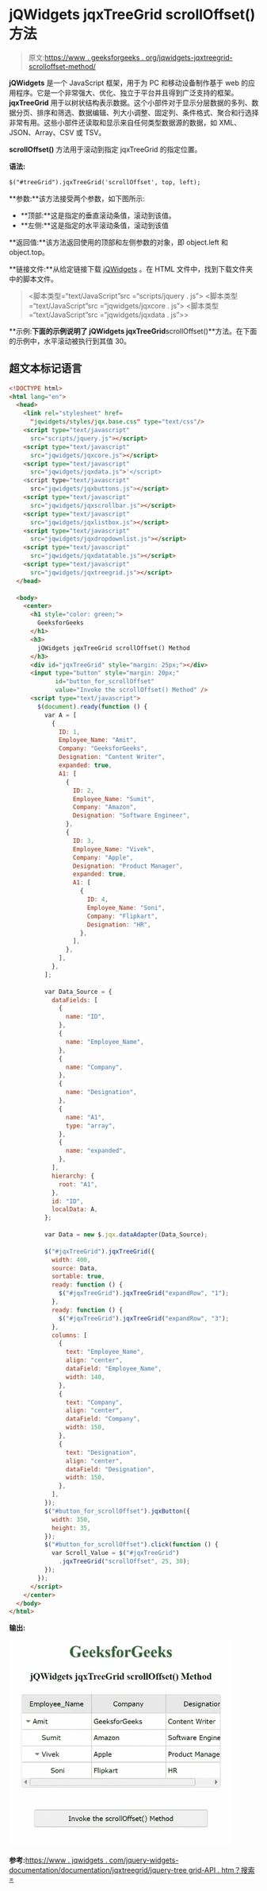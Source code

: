 # jQWidgets jqxTreeGrid scrollOffset()方法

> 原文:[https://www . geeksforgeeks . org/jqwidgets-jqxtreegrid-scrolloffset-method/](https://www.geeksforgeeks.org/jqwidgets-jqxtreegrid-scrolloffset-method/)

**jQWidgets** 是一个 JavaScript 框架，用于为 PC 和移动设备制作基于 web 的应用程序。它是一个非常强大、优化、独立于平台并且得到广泛支持的框架。 **jqxTreeGrid** 用于以树状结构表示数据。这个小部件对于显示分层数据的多列、数据分页、排序和筛选、数据编辑、列大小调整、固定列、条件格式、聚合和行选择非常有用。这些小部件还读取和显示来自任何类型数据源的数据，如 XML、JSON、Array、CSV 或 TSV。

**scrollOffset()** 方法用于滚动到指定 jqxTreeGrid 的指定位置。

**语法:**

```html
$("#treeGrid").jqxTreeGrid('scrollOffset', top, left);
```

**参数:**该方法接受两个参数，如下图所示:

*   **顶部:**这是指定的垂直滚动条值，滚动到该值。
*   **左侧:**这是指定的水平滚动条值，滚动到该值

**返回值:**该方法返回使用的顶部和左侧参数的对象，即 object.left 和 object.top。

**链接文件:**从给定链接下载 [jQWidgets](https://www.jqwidgets.com/download/) 。在 HTML 文件中，找到下载文件夹中的脚本文件。

> <link rel="”stylesheet”" href="”jqwidgets/styles/jqx.base.css”" type="”text/css”">
> <脚本类型=“text/JavaScript”src =“scripts/jquery . js”></脚本>
> <脚本类型=“text/JavaScript”src =“jqwidgets/jqxcore . js”></脚本>
> <脚本类型=“text/JavaScript”src =“jqwidgets/jqxdata . js”>>

**示例:**下面的示例说明了 jQWidgets jqxTreeGrid**scrollOffset()**方法。在下面的示例中，水平滚动被执行到其值 30。

## 超文本标记语言

```html
<!DOCTYPE html>
<html lang="en">
  <head>
    <link rel="stylesheet" href=
      "jqwidgets/styles/jqx.base.css" type="text/css"/>
    <script type="text/javascript" 
      src="scripts/jquery.js"></script>
    <script type="text/javascript" 
      src="jqwidgets/jqxcore.js"></script>
    <script type="text/javascript" 
      src="jqwidgets/jqxdata.js">'</script>
    <script type="text/javascript" 
      src="jqwidgets/jqxbuttons.js"></script>
    <script type="text/javascript" 
      src="jqwidgets/jqxscrollbar.js"></script>
    <script type="text/javascript" 
      src="jqwidgets/jqxlistbox.js"></script>
    <script type="text/javascript" 
      src="jqwidgets/jqxdropdownlist.js"></script>
    <script type="text/javascript" 
      src="jqwidgets/jqxdatatable.js"></script>
    <script type="text/javascript" 
      src="jqwidgets/jqxtreegrid.js"></script>
  </head>

  <body>
    <center>
      <h1 style="color: green;">
        GeeksforGeeks
      </h1>
      <h3>
        jQWidgets jqxTreeGrid scrollOffset() Method
      </h3>
      <div id="jqxTreeGrid" style="margin: 25px;"></div>
      <input type="button" style="margin: 20px;" 
             id="button_for_scrollOffset"
             value="Invoke the scrollOffset() Method" />
      <script type="text/javascript">
        $(document).ready(function () {
          var A = [
            {
              ID: 1,
              Employee_Name: "Amit",
              Company: "GeeksforGeeks",
              Designation: "Content Writer",
              expanded: true,
              A1: [
                {
                  ID: 2,
                  Employee_Name: "Sumit",
                  Company: "Amazon",
                  Designation: "Software Engineer",
                },
                {
                  ID: 3,
                  Employee_Name: "Vivek",
                  Company: "Apple",
                  Designation: "Product Manager",
                  expanded: true,
                  A1: [
                    {
                      ID: 4,
                      Employee_Name: "Soni",
                      Company: "Flipkart",
                      Designation: "HR",
                    },
                  ],
                },
              ],
            },
          ];

          var Data_Source = {
            dataFields: [
              {
                name: "ID",
              },
              {
                name: "Employee_Name",
              },
              {
                name: "Company",
              },
              {
                name: "Designation",
              },
              {
                name: "A1",
                type: "array",
              },
              {
                name: "expanded",
              },
            ],
            hierarchy: {
              root: "A1",
            },
            id: "ID",
            localData: A,
          };

          var Data = new $.jqx.dataAdapter(Data_Source);

          $("#jqxTreeGrid").jqxTreeGrid({
            width: 400,
            source: Data,
            sortable: true,
            ready: function () {
              $("#jqxTreeGrid").jqxTreeGrid("expandRow", "1");
            },
            ready: function () {
              $("#jqxTreeGrid").jqxTreeGrid("expandRow", "3");
            },
            columns: [
              {
                text: "Employee_Name",
                align: "center",
                dataField: "Employee_Name",
                width: 140,
              },
              {
                text: "Company",
                align: "center",
                dataField: "Company",
                width: 150,
              },
              {
                text: "Designation",
                align: "center",
                dataField: "Designation",
                width: 150,
              },
            ],
          });
          $("#button_for_scrollOffset").jqxButton({
            width: 350,
            height: 35,
          });
          $("#button_for_scrollOffset").click(function () {
            var Scroll_Value = $("#jqxTreeGrid")
              .jqxTreeGrid("scrollOffset", 25, 30);
          });
        });
      </script>
    </center>
  </body>
</html>
```

**输出:**

![](img/43810d613d013d8a6a389564dbb61464.png)

**参考:**[https://www . jqwidgets . com/jquery-widgets-documentation/documentation/jqxtreegrid/jquery-tree grid-API . htm？搜索=](https://www.jqwidgets.com/jquery-widgets-documentation/documentation/jqxtreegrid/jquery-treegrid-api.htm?search=)